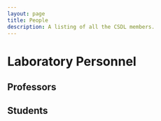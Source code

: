 ```yaml
---
layout: page
title: People
description: A listing of all the CSDL members.
---
```


# Laboratory Personnel

## Professors

## Students


